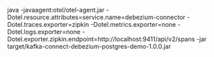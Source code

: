 java -javaagent:otel/otel-agent.jar -Dotel.resource.attributes=service.name=debezium-connector -Dotel.traces.exporter=zipkin -Dotel.metrics.exporter=none -Dotel.logs.exporter=none -Dotel.exporter.zipkin.endpoint=http://localhost:9411/api/v2/spans -jar target/kafka-connect-debezium-postgres-demo-1.0.0.jar